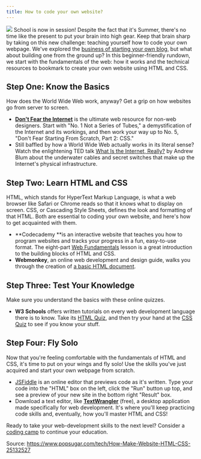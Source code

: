 ```yaml
---
title: How to code your own website?
---
```


![](https://media2.popsugar-assets.com/files/thumbor/XV87lB57GLWemggefjH7K20ECxo/fit-in/1024x1024/filters:format_auto-!!-:strip_icc-!!-/2014/06/26/076/n/1922507/938f5185c16ff5c3_10375832_328200374002620_1254046824_n.jpg)
School is now in session! Despite the fact that it's Summer, there's no time like the present to put your brain into high gear. Keep that brain sharp by taking on this new challenge: teaching yourself how to code your own webpage. We've explored the [business of starting your own blog](https://www.popsugar.com/tech/How-Make-Your-Own-Website-23915048), but what about building one from the ground up? In this beginner-friendly rundown, we start with the fundamentals of the web: how it works and the technical resources to bookmark to create your own website using HTML and CSS.

## Step One: Know the Basics

How does the World Wide Web work, anyway? Get a grip on how websites go from server to screen.

* [**Don't Fear the Internet**](http://www.dontfeartheinternet.com/)
is the ultimate web resource for non-web designers. Start with "No. 1 Not a Series of Tubes," a demystification of the Internet and its workings, and then work your way up to No. 5, "Don't Fear Starting From Scratch, Part 2: CSS."
* Still baffled by how a World Wide Web actually works in its literal sense? Watch the enlightening TED talk
[What Is the Internet, Really?](http://www.ted.com/talks/andrew_blum_what_is_the_internet_really.html)
by Andrew Blum about the underwater cables and secret switches that make up the Internet's physical infrastructure.

## Step Two: Learn HTML and CSS

HTML, which stands for HyperText Markup Language, is what a web browser like Safari or Chrome reads so that it knows what to display on screen. CSS, or Cascading Style Sheets, defines the look and formatting of that HTML. Both are essential to coding your own website, and here's how to get acquainted with them.

* **Codecademy **is an interactive website that teaches you how to program websites and tracks your progress in a fun, easy-to-use format. The eight-part [Web Fundamentals](http://www.codecademy.com/tracks/web)
lesson is a great introduction to the building blocks of HTML and CSS.
* **Webmonkey**, an online web development and design guide, walks you through the creation of [a basic HTML document](http://www.webmonkey.com/2010/02/make_an_html_document/).

## Step Three: Test Your Knowledge

Make sure you understand the basics with these online quizzes.

* **W3 Schools**
offers written tutorials on every web development language there is to know. Take its [HTML Quiz](http://www.w3schools.com/quiztest/quiztest.asp?qtest=HTML), and then try your hand at the [CSS Quiz](http://www.w3schools.com/quiztest/quiztest.asp?qtest=CSS) to see if you know your stuff.

## Step Four: Fly Solo

Now that you're feeling comfortable with the fundamentals of HTML and CSS, it's time to put on your wings and fly solo! Use the skills you've just acquired and start your own webpage from scratch.

* [JSFiddle](http://jsfiddle.net/BVghc/2/) is an online editor that previews code as it's written. Type your code into the "HTML" box on the left, click the "Run" button up top, and see a preview of your new site in the bottom right "Result" box.
* Download a text editor, like [**TextWrangler**](http://www.barebones.com/products/textwrangler/index.html) \(free\), a desktop application made specifically for web development. It's where you'll keep practicing code skills and, eventually, how you'll master HTML and CSS!

Ready to take your web-development skills to the next level? Consider a [coding camp](https://www.popsugar.com/tech/Coding-Classes-Girls-29860374) to continue your education.

Source: https://www.popsugar.com/tech/How-Make-Website-HTML-CSS-25132527

